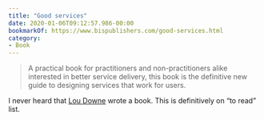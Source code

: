 ```yaml
---
title: "Good services"
date: 2020-01-06T09:12:57.986-00:00
bookmarkOf: https://www.bispublishers.com/good-services.html
category:
- Book
---
```

> A practical book for practitioners and non-practitioners alike interested in better service delivery, this book is the definitive new guide to designing services that work for users.

I never heard that [Lou Downe](https://blog.louisedowne.com/) wrote a book. This is definitively on “to read” list.
